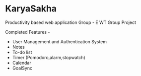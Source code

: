 # KaryaSakha
Productivity based web application 
Group - E WT Group Project

Completed Features - 
- User Management and Authentication System
- Notes
- To-do list
- Timer (Pomodoro,alarm,stopwatch)
- Calendar
- GoalSync


